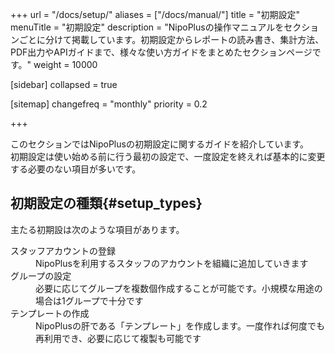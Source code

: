 +++
url = "/docs/setup/"
aliases = ["/docs/manual/"]
title = "初期設定"
menuTitle = "初期設定"
description = "NipoPlusの操作マニュアルをセクションごとに分けて掲載しています。初期設定からレポートの読み書き、集計方法、PDF出力やAPIガイドまで、様々な使い方ガイドをまとめたセクションページです。"
weight = 10000

[sidebar]
collapsed = true

[sitemap]
  changefreq = "monthly"
  priority = 0.2

+++

このセクションではNipoPlusの初期設定に関するガイドを紹介しています。  
初期設定は使い始める前に行う最初の設定で、一度設定を終えれば基本的に変更する必要のない項目が多いです。

## 初期設定の種類{#setup_types}

主たる初期設は次のような項目があります。

<dl class="basic">
<dt>スタッフアカウントの登録</dt>
<dd>NipoPlusを利用するスタッフのアカウントを組織に追加していきます</dd>
<dt>グループの設定</dt>
<dd>必要に応じてグループを複数個作成することが可能です。小規模な用途の場合は1グループで十分です</dd>
<dt>テンプレートの作成</dt>
<dd>NipoPlusの肝である「テンプレート」を作成します。一度作れば何度でも再利用でき、必要に応じて複製も可能です</dd>
</dl>
